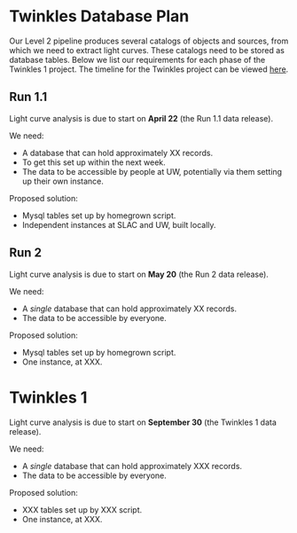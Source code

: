 # Twinkles Database Plan

Our Level 2 pipeline produces several catalogs of objects and sources, from which we need to extract light curves. These catalogs need to be stored as database tables. Below we list our requirements for each phase of the Twinkles 1 project. The timeline for the Twinkles project can be viewed [here](https://github.com/DarkEnergyScienceCollaboration/Twinkles/milestones).

## Run 1.1

Light curve analysis is due to start on **April 22** (the Run 1.1 data release).

We need:
* A database that can hold approximately XX records.
* To get this set up within the next week.
* The data to be accessible by people at UW, potentially via them setting up their own instance.

Proposed solution:
* Mysql tables set up by homegrown script.
* Independent instances at SLAC and UW, built locally.

## Run 2

Light curve analysis is due to start on **May 20** (the Run 2 data release).

We need:
* A *single* database that can hold approximately XX records.
* The data to be accessible by everyone.

Proposed solution:
* Mysql tables set up by homegrown script.
* One instance, at XXX.


# Twinkles 1

Light curve analysis is due to start on **September 30** (the Twinkles 1 data release).

We need:
* A *single* database that can hold approximately XXX records.
* The data to be accessible by everyone.

Proposed solution:
* XXX tables set up by XXX script.
* One instance, at XXX.

